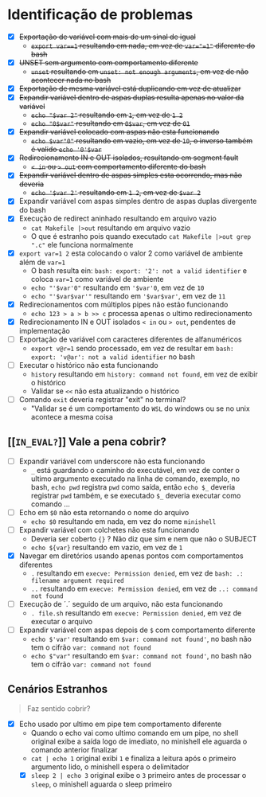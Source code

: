 # Identificação de problemas

- [x] ~~Exportação de variável com mais de um sinal de igual~~
	- ~~`export var==1` resultando em nada, em vez de `var="=1"` diferente do bash~~
- [x] ~~UNSET sem argumento com comportamento diferente~~
	- ~~`unset` resultando em `unset: not enough arguments`, em vez de não acontecer nada no bash~~
- [x] ~~Exportação de mesma variável está duplicando em vez de atualizar~~
- [x] ~~Expandir variável dentro de aspas duplas resulta apenas no valor da variável~~
	- ~~`echo "$var 2"` resultando em `1`, em vez de  `1 2`~~
	- ~~`echo "0$var"` resultando em `0$var`, em vez de  `01`~~
- [x] ~~Expandir variável colocado com aspas não esta funcionando~~
	- ~~`echo $var"0"` resultando em vazio, em vez de `10`, o inverso também é valido `echo '0'$var`~~
- [x] ~~Redirecionamento IN e OUT isolados, resultando em segment fault~~
	- ~~`< in` ou `> out` com comportamento diferente do bash~~ 
- [x] ~~Expandir variável dentro de aspas simples esta ocorrendo, mas não deveria~~
	- ~~`echo '$var 2'` resultando em `1 2`, em vez de  `$var 2`~~
- [x] Expandir variável com aspas simples dentro de aspas duplas divergente do bash
- [x] Execução de redirect aninhado resultando em arquivo vazio
	- `cat Makefile |>out` resultando em arquivo vazio
	- O que é estranho pois quando executado `cat Makefile |>out grep ".c"` ele funciona normalmente
- [x] `export var=1 2` esta colocando	o valor 2 como variável de ambiente além de `var=1`
	- O bash resulta ein: `bash: export: '2': not a valid identifier` e coloca `var=1` como variável de ambiente
	- `echo "'$var'0"` resultando em `'$var'0`, em vez de `10`
	- `echo "'$var$var'"` resultando em `'$var$var'`, em vez de `11`
- [x] Redirecionamentos com múltiplos pipes não estão funcionando
	- `echo 123 > a > b >> c` processa apenas o ultimo redirecionamento
- [x] Redirecionamento IN e OUT isolados `< in` ou `> out`, pendentes de implementação
- [	] Exportação de variável com caracteres diferentes de alfanuméricos
	- `export v@r=1` sendo processado, em vez de resultar em `bash: export: 'v@ar': not a valid identifier` no bash
- [ ] Executar o histórico não esta funcionando
	- `history` resultando em `history: command not found`, em vez de exibir o histórico
	- Validar se `<<` não esta atualizando o histórico
- [ ] Comando `exit` deveria registrar "exit" no terminal?
	- "Validar se é um comportamento do `WSL` do windows ou se no unix acontece a mesma coisa

## [[`IN_EVAL?`]] Vale a pena cobrir? 

- [ ] Expandir variável com underscore não esta funcionando
	- `_` está guardando o caminho do executável, em vez de conter o ultimo argumento executado na linha de comando, exemplo, no bash, `echo pwd` registra `pwd` como saída, então `echo $_` deveria registrar `pwd` também, e se executado `$_` deveria executar como comando ...
- [ ] Echo em `$0` não esta retornando o nome do arquivo
	- `echo $0` resultando em nada, em vez do nome `minishell`
- [ ] Expandir variável com colchetes não esta funcionando
	- Deveria ser coberto `{}` ? Não diz que sim e nem que não o SUBJECT
	- `echo ${var}` resultando em vazio, em vez de `1`
- [x] Navegar em diretórios usando apenas pontos com comportamentos diferentes
	- `.` resultando em `execve: Permission denied`, em vez de `bash: .: filename argument required`
	- `..` resultando em `execve: Permission denied`, em vez de `..: command not found`
- [ ] Execução de ´.´ seguido de um arquivo, não esta funcionando
	- `. file.sh` resultando em `execve: Permission denied`, em vez de executar o arquivo
- [ ] Expandir variável com aspas depois de `$` com comportamento diferente
	- `echo $'var'` resultando em `$var: command not found'`, no bash não tem o cifrão `var: command not found`
	- `echo $"var"` resultando em `$var: command not found'`, no bash não tem o cifrão `var: command not found`

## Cenários Estranhos

> Faz sentido cobrir?

- [x] Echo usado por ultimo em pipe tem comportamento diferente
	- Quando o echo vai como ultimo comando em um pipe, no shell original exibe a saída logo de imediato, no minishell ele aguarda o comando anterior finalizar
	- `cat | echo 1` original exibi `1` e finaliza a leitura após o primeiro argumento lido, o minishell espera o delimitador
	- [x] `sleep 2 | echo 3` original exibe	o `3` primeiro antes de processar o `sleep`, o	minishell aguarda o sleep primeiro
